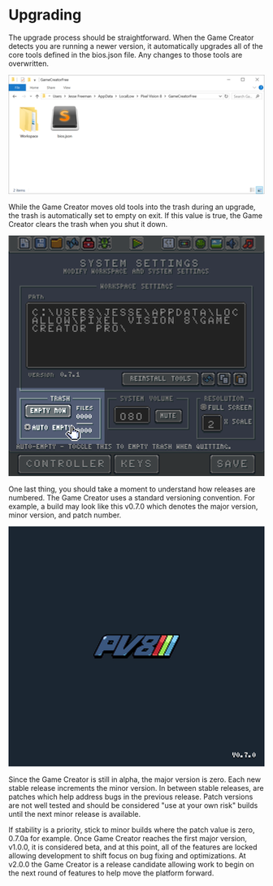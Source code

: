 # Upgrading

The upgrade process should be straightforward. When the Game Creator detects you are running a newer version, it automatically upgrades all of the core tools defined in the bios.json file. Any changes to those tools are overwritten. 

![image alt text](images/Upgrading_image_0.png)

While the Game Creator moves old tools into the trash during an upgrade, the trash is automatically set to empty on exit. If this value is true, the Game Creator clears the trash when you shut it down.

![image alt text](images/Upgrading_image_1.png)

One last thing, you should take a moment to understand how releases are numbered. The Game Creator uses a standard versioning convention. For example, a build may look like this v0.7.0 which denotes the major version, minor version, and patch number.

![image alt text](images/Upgrading_image_2.png)

Since the Game Creator is still in alpha, the major version is zero. Each new stable release increments the minor version. In between stable releases, are patches which help address bugs in the previous release. Patch versions are not well tested and should be considered "use at your own risk" builds until the next minor release is available.

If stability is a priority, stick to minor builds where the patch value is zero, 0.7.0a for example. Once Game Creator reaches the first major version, v1.0.0, it is considered beta, and at this point, all of the features are locked allowing development to shift focus on bug fixing and optimizations. At v2.0.0 the Game Creator is a release candidate allowing work to begin on the next round of features to help move the platform forward.



